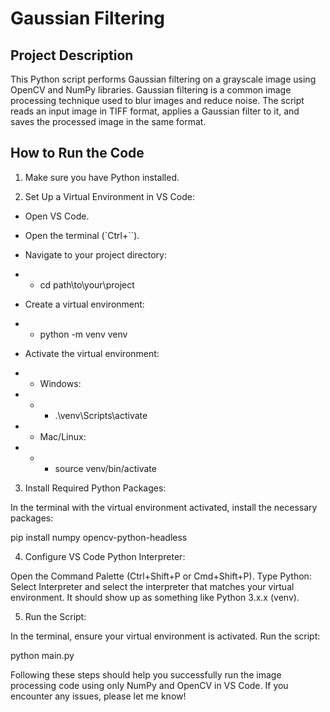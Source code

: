 # Gaussian Filtering


## Project Description

This Python script performs Gaussian filtering on a grayscale image using OpenCV and NumPy libraries. Gaussian filtering is a common image processing technique used to blur images and reduce noise. The script reads an input image in TIFF format, applies a Gaussian filter to it, and saves the processed image in the same format.

## How to Run the Code

1. Make sure you have Python installed.

2. Set Up a Virtual Environment in VS Code:

* Open VS Code.
* Open the terminal (`Ctrl+``).
* Navigate to your project directory:

* *  cd path\to\your\project
* Create a virtual environment:

* * python -m venv venv
* Activate the virtual environment:
* * Windows:
* * * .\venv\Scripts\activate

* * Mac/Linux:
* * * source venv/bin/activate

3.  Install Required Python Packages:

In the terminal with the virtual environment activated, install the necessary packages:

pip install numpy opencv-python-headless

4. Configure VS Code Python Interpreter:

Open the Command Palette (Ctrl+Shift+P or Cmd+Shift+P).
Type Python: Select Interpreter and select the interpreter that matches your virtual environment. It should show up as something like Python 3.x.x (venv).

5. Run the Script:

In the terminal, ensure your virtual environment is activated.
Run the script:

python main.py

Following these steps should help you successfully run the image processing code using only NumPy and OpenCV in VS Code. If you encounter any issues, please let me know!